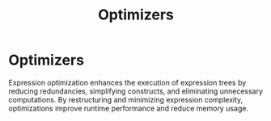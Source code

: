 ﻿---
layout: default
title: Optimizers
has_children: true
nav_order: 1
---
# Optimizers

Expression optimization enhances the execution of expression trees by reducing redundancies, simplifying constructs, 
and eliminating unnecessary computations. By restructuring and minimizing expression complexity, optimizations 
improve runtime performance and reduce memory usage.
